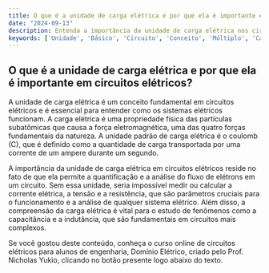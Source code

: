 ```yaml
---
title: O que é a unidade de carga elétrica e por que ela é importante em circuitos elétricos?
date: "2024-09-13"
description: Entenda a importância da unidade de carga elétrica nos circuitos elétricos e como ela se aplica nos conceitos básicos da engenharia.
keywords: ['Unidade', 'Básico', 'Circuito', 'Conceito', 'Múltiplo', 'Carga', 'Sistema']
---
```


## O que é a unidade de carga elétrica e por que ela é importante em circuitos elétricos?

A unidade de carga elétrica é um conceito fundamental em circuitos elétricos e é essencial para entender como os sistemas elétricos funcionam. A carga elétrica é uma propriedade física das partículas subatômicas que causa a força eletromagnética, uma das quatro forças fundamentais da natureza. A unidade padrão de carga elétrica é o coulomb (C), que é definido como a quantidade de carga transportada por uma corrente de um ampere durante um segundo.

A importância da unidade de carga elétrica em circuitos elétricos reside no fato de que ela permite a quantificação e a análise do fluxo de elétrons em um circuito. Sem essa unidade, seria impossível medir ou calcular a corrente elétrica, a tensão e a resistência, que são parâmetros cruciais para o funcionamento e a análise de qualquer sistema elétrico. Além disso, a compreensão da carga elétrica é vital para o estudo de fenômenos como a capacitância e a indutância, que são fundamentais em circuitos mais complexos.

Se você gostou deste conteúdo, conheça o curso online de circuitos elétricos para alunos de engenharia, Domínio Elétrico, criado pelo Prof. Nicholas Yukio, clicando no botão presente logo abaixo do texto.